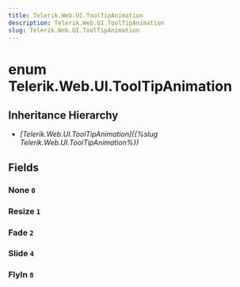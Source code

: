 ```yaml
---
title: Telerik.Web.UI.ToolTipAnimation
description: Telerik.Web.UI.ToolTipAnimation
slug: Telerik.Web.UI.ToolTipAnimation
---
```


# enum Telerik.Web.UI.ToolTipAnimation

## Inheritance Hierarchy

* *[Telerik.Web.UI.ToolTipAnimation]({%slug Telerik.Web.UI.ToolTipAnimation%})*

## Fields

### None `0`

### Resize `1`

### Fade `2`

### Slide `4`

### FlyIn `8`


